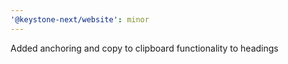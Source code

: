 ```yaml
---
'@keystone-next/website': minor
---
```


Added anchoring and copy to clipboard functionality to headings
